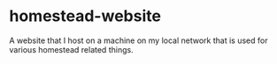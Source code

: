 # homestead-website
A website that I host on a machine on my local network that is used for various homestead related things.